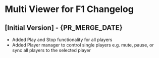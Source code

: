 # Multi Viewer for F1 Changelog

## [Initial Version] - {PR_MERGE_DATE}

- Added Play and Stop functionality for all players
- Added Player manager to control single players e.g. mute, pause, or sync all players to the selected player
